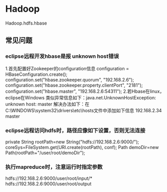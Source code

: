 # Hadoop
Hadoop.hdfs.hbase
## 常见问题
### eclipse远程开发hbase是报 unknown host错误
1.首先配置好Zookeeper的configuration信息
configuration = HBaseConfiguration.create();  
configuration.set("hbase.zookeeper.quorum", "192.168.2.6");
configuration.set("hbase.zookeeper.property.clientPort", "2181"); 
configuration.set("hbase.master", "192.168.2.6:54311"); 
2.若Hbase在linux，eclipse在Windows
类似异常信息如下：java.net.UnknownHostException: unknown host: master
解决办法如下：在C:\WINDOWS\system32\drivers\etc\hosts文件中添加如下信息
192.168.2.34 master
### eclipse远程访问hdfs时，路径应像如下设置，否则无法连接
private String rootPath=new String("hdfs://192.168.2.6:9000/");
coreSys=FileSystem.get(URI.create(rootPath), conf);
Path demoDir=new Path(rootPath+"/user/root/demoDir");
### 执行mapreduce时，注意运行时指定参数
hdfs://192.168.2.6:9000/user/root/input/* hdfs://192.168.2.6:9000/user/root/output
